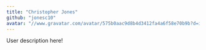 ```yaml
---
title: "Christopher Jones"
github: "jonesc10"
avatar: "//www.gravatar.com/avatar/575b0aac9d8b4d3412fa4a6f58e70b9b?d=identicon"
---
```


User description here!
